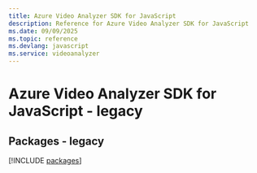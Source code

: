```yaml
---
title: Azure Video Analyzer SDK for JavaScript
description: Reference for Azure Video Analyzer SDK for JavaScript
ms.date: 09/09/2025
ms.topic: reference
ms.devlang: javascript
ms.service: videoanalyzer
---
```

# Azure Video Analyzer SDK for JavaScript - legacy
## Packages - legacy
[!INCLUDE [packages](video-analyzer-index.md)]
